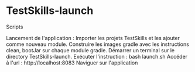 # TestSkills-launch
Scripts 

Lancement de l'application :
Importer les projets TestSkills et les ajouter comme nouveau module.
Construire les images gradle avec les instructions clean, bootJar sur chaque module gradle.
Démarrer un terminal sur le directory TestSkills-launch.
Exécuter l'instruction : bash launch.sh 
Accéder à l'url : http://localhost:8083
Naviguer sur l'application
